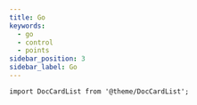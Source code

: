 ```yaml
---
title: Go
keywords:
  - go
  - control
  - points
sidebar_position: 3
sidebar_label: Go
---
```


```mdx-code-block
import DocCardList from '@theme/DocCardList';
```

<DocCardList />
